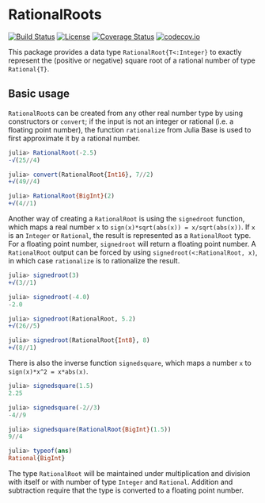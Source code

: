 # RationalRoots

[![Build Status](https://travis-ci.org/Jutho/RationalRoots.jl.svg?branch=master)](https://travis-ci.org/Jutho/RationalRoots.jl)
[![License](http://img.shields.io/badge/license-MIT-brightgreen.svg?style=flat)](LICENSE.md)
[![Coverage Status](https://coveralls.io/repos/Jutho/RationalRoots.jl/badge.svg?branch=master&service=github)](https://coveralls.io/github/Jutho/RationalRoots.jl?branch=master)
[![codecov.io](http://codecov.io/github/Jutho/RationalRoots.jl/coverage.svg?branch=master)](http://codecov.io/github/Jutho/RationalRoots.jl?branch=master)

This package provides a data type `RationalRoot{T<:Integer}` to exactly represent the (positive or negative) square root of a rational number of type `Rational{T}`.

## Basic usage

`RationalRoot`s can be created from any other real number type by using constructors or `convert`; if the input is not an integer or rational (i.e. a floating point number), the function `rationalize` from Julia Base is used to first approximate it by a rational number.

```julia
julia> RationalRoot(-2.5)
-√(25//4)

julia> convert(RationalRoot{Int16}, 7//2)
+√(49//4)

julia> RationalRoot{BigInt}(2)
+√(4//1)
```

Another way of creating a `RationalRoot` is using the `signedroot` function, which maps
a real number `x` to `sign(x)*sqrt(abs(x)) = x/sqrt(abs(x))`. If `x` is an `Integer` or
`Rational`, the result is represented as a `RationalRoot` type. For a floating point number,
`signedroot` will return a floating point number. A `RationalRoot` output can be forced by using `signedroot(<:RationalRoot, x)`, in which case `rationalize` is to rationalize the result.

```julia
julia> signedroot(3)
+√(3//1)

julia> signedroot(-4.0)
-2.0

julia> signedroot(RationalRoot, 5.2)
+√(26//5)

julia> signedroot(RationalRoot{Int8}, 8)
+√(8//1)
```

There is also the inverse function `signedsquare`, which maps a number `x` to `sign(x)*x^2 = x*abs(x)`.

```julia
julia> signedsquare(1.5)
2.25

julia> signedsquare(-2//3)
-4//9

julia> signedsquare(RationalRoot{BigInt}(1.5))
9//4

julia> typeof(ans)
Rational{BigInt}
```

The type `RationalRoot` will be maintained under multiplication and division with itself or with number of type `Integer` and `Rational`. Addition and subtraction require that the type is converted to a floating point number.
